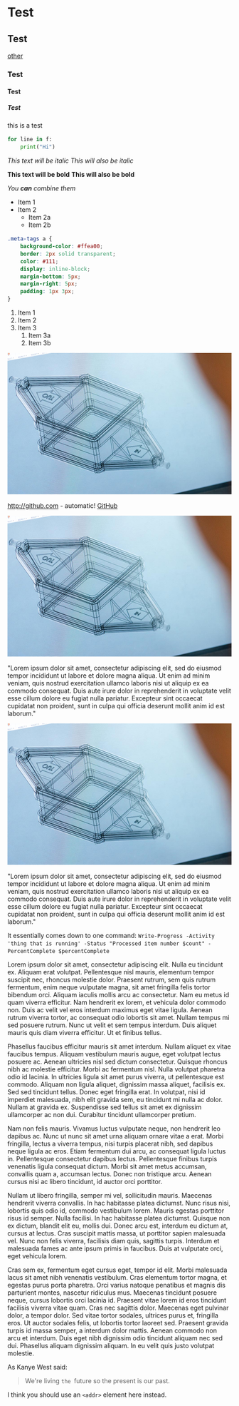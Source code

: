 <!--- META
title=Great example test page
header_image=diag.jpg
publish_date=20201010
description=Example page showing varios graphical and typographical elements.
comments=3
tags=test,typographical, two word , powershell
author=John
-->

# Test

## Test

[other](/20201026-test_file.html)

### Test

#### Test

##### Test

this is a test

```python
for line in f:
    print("Hi")
```

*This text will be italic*
_This will also be italic_

**This text will be bold**
__This will also be bold__

_You **can** combine them_

* Item 1
* Item 2
  * Item 2a
  * Item 2b
  
```css
.meta-tags a {
    background-color: #ffea00;
    border: 2px solid transparent;
    color: #111;
    display: inline-block;
    margin-bottom: 5px;
    margin-right: 5px;
    padding: 1px 3px;
}
```

1. Item 1
1. Item 2
1. Item 3
   1. Item 3a
   1. Item 3b
   
<!--- breakout -->
<img alt="cool" src="images/diag.jpg" class="fullwidth">
<!--- breakin -->


http://github.com - automatic!
[GitHub](http://github.com)

<img alt="cool" src="images/diag.jpg" class="halfwidth">

"Lorem ipsum dolor sit amet, consectetur adipiscing elit, sed do eiusmod tempor incididunt ut labore et dolore magna aliqua. Ut enim ad minim veniam, quis nostrud exercitation ullamco laboris nisi ut aliquip ex ea commodo consequat. Duis aute irure dolor in reprehenderit in voluptate velit esse cillum dolore eu fugiat nulla pariatur. Excepteur sint occaecat cupidatat non proident, sunt in culpa qui officia deserunt mollit anim id est laborum."

<img alt="cool" src="images/diag.jpg" class="left">

"Lorem ipsum dolor sit amet, consectetur adipiscing elit, sed do eiusmod tempor incididunt ut labore et dolore magna aliqua. Ut enim ad minim veniam, quis nostrud exercitation ullamco laboris nisi ut aliquip ex ea commodo consequat. Duis aute irure dolor in reprehenderit in voluptate velit esse cillum dolore eu fugiat nulla pariatur. Excepteur sint occaecat cupidatat non proident, sunt in culpa qui officia deserunt mollit anim id est laborum."

It essentially comes down to one command: `Write-Progress -Activity 'thing that is running' -Status "Processed item number $count" -PercentComplete $percentComplete`

Lorem ipsum dolor sit amet, consectetur adipiscing elit. Nulla eu tincidunt ex. Aliquam erat volutpat. Pellentesque nisl mauris, elementum tempor suscipit nec, rhoncus molestie dolor. Praesent rutrum, sem quis rutrum fermentum, enim neque vulputate magna, sit amet fringilla felis tortor bibendum orci. Aliquam iaculis mollis arcu ac consectetur. Nam eu metus id quam viverra efficitur. Nam hendrerit ex lorem, et vehicula dolor commodo non. Duis ac velit vel eros interdum maximus eget vitae ligula. Aenean rutrum viverra tortor, ac consequat odio lobortis sit amet. Nullam tempus mi sed posuere rutrum. Nunc ut velit et sem tempus interdum. Duis aliquet mauris quis diam viverra efficitur. Ut et finibus tellus.

Phasellus faucibus efficitur mauris sit amet interdum. Nullam aliquet ex vitae faucibus tempus. Aliquam vestibulum mauris augue, eget volutpat lectus posuere ac. Aenean ultricies nisl sed dictum consectetur. Quisque rhoncus nibh ac molestie efficitur. Morbi ac fermentum nisl. Nulla volutpat pharetra odio id lacinia. In ultricies ligula sit amet purus viverra, ut pellentesque est commodo. Aliquam non ligula aliquet, dignissim massa aliquet, facilisis ex. Sed sed tincidunt tellus. Donec eget fringilla erat. In volutpat, nisi id imperdiet malesuada, nibh elit gravida sem, eu tincidunt mi nulla ac dolor. Nullam at gravida ex. Suspendisse sed tellus sit amet ex dignissim ullamcorper ac non dui. Curabitur tincidunt ullamcorper pretium.

Nam non felis mauris. Vivamus luctus vulputate neque, non hendrerit leo dapibus ac. Nunc ut nunc sit amet urna aliquam ornare vitae a erat. Morbi fringilla, lectus a viverra tempus, nisi turpis placerat nibh, sed dapibus neque ligula ac eros. Etiam fermentum dui arcu, ac consequat ligula luctus in. Pellentesque consectetur dapibus lectus. Pellentesque finibus turpis venenatis ligula consequat dictum. Morbi sit amet metus accumsan, convallis quam a, accumsan lectus. Donec non tristique arcu. Aenean cursus nisi ac libero tincidunt, id auctor orci porttitor.

Nullam ut libero fringilla, semper mi vel, sollicitudin mauris. Maecenas hendrerit viverra convallis. In hac habitasse platea dictumst. Nunc risus nisi, lobortis quis odio id, commodo vestibulum lorem. Mauris egestas porttitor risus id semper. Nulla facilisi. In hac habitasse platea dictumst. Quisque non ex dictum, blandit elit eu, mollis dui. Donec arcu est, interdum eu dictum at, cursus at lectus. Cras suscipit mattis massa, ut porttitor sapien malesuada vel. Nunc non felis viverra, facilisis diam quis, sagittis turpis. Interdum et malesuada fames ac ante ipsum primis in faucibus. Duis at vulputate orci, eget vehicula lorem.

Cras sem ex, fermentum eget cursus eget, tempor id elit. Morbi malesuada lacus sit amet nibh venenatis vestibulum. Cras elementum tortor magna, et egestas purus porta pharetra. Orci varius natoque penatibus et magnis dis parturient montes, nascetur ridiculus mus. Maecenas tincidunt posuere neque, cursus lobortis orci lacinia id. Praesent vitae lorem id eros tincidunt facilisis viverra vitae quam. Cras nec sagittis dolor. Maecenas eget pulvinar dolor, a tempor dolor. Sed vitae tortor sodales, ultrices purus et, fringilla eros. Ut auctor sodales felis, ut lobortis tortor laoreet sed. Praesent gravida turpis id massa semper, a interdum dolor mattis. Aenean commodo non arcu et interdum. Duis eget nibh dignissim odio tincidunt aliquam nec sed dui. Phasellus aliquam dignissim aliquam. In eu velit quis justo volutpat molestie.

As Kanye West said:

> We're living `the `future so
> the present is our past.

I think you should use an
`<addr>` element here instead.
